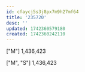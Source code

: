 ```yaml
---
id: cfaycj5s3j8px7m9h27mf64
title: '235720'
desc: ''
updated: 1742360579180
created: 1742360242110
---
```

["M"]
 1,436,423
 
 ["M", "S"]
 1,436,423